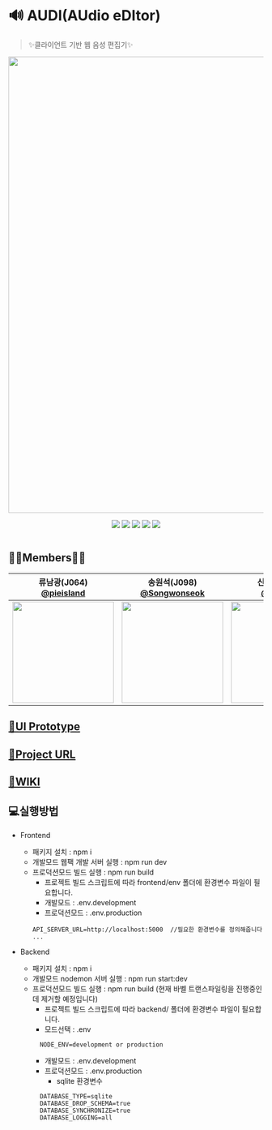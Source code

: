 # 🔊 AUDI(AUdio eDItor)
> ✨클라이언트 기반 웹 음성 편집기✨

<div style="width:100%; display:flex; flex-direction: column; justify-content:center; align-items: center;">
  <img src="https://ifh.cc/g/PIGVGZ.png" width=900/>
   <p align-"center">
    <img src="https://img.shields.io/badge/javascript-ES6+-yellow?logo=javascript"/>
    <img src="https://img.shields.io/badge/typescript-v4.0.2-blue?logo=typescript&logoColor=007ACC" />
    <img src="https://img.shields.io/badge/node.js-v15.2.1-green?logo=node.js"/>
    <img src="https://img.shields.io/badge/mysql-v5.7.32-blue?logo=mysql"/>
    <img src="https://img.shields.io/badge/SQLite-v3.33.0-003B57?logo=SQLite&logoColor=003B57"/>
   </p>
</div>

## 👩‍💻Members👨‍💻

|           류남광(J064)<br/>[@pieisland](https://github.com/pieisland)          | 송원석(J098)<br/>[@Songwonseok](https://github.com/Songwonseok) | 신우진(J104)<br/> [@wooojini](https://github.com/wooojini) | 최정은(J206)<br/> [@Jeongeun-Choi](https://github.com/Jeongeun-Choi)          |
| :----------------------------------------------------------: | :---------------------------------------------: | :-------------------------------------------------: | ----------------------------------------------------------- | 
| <img src="https://avatars2.githubusercontent.com/u/35261724?s=460&u=514bbf937b4638c75c39ea1c89b13f42241001da&v=4" width=200> | <img src="https://avatars3.githubusercontent.com/u/7006837?s=460&u=5b6e7c433169c0c7b4ca093bfd1dbae6dc998c0b&v=4" width=200>           | <img src="https://user-images.githubusercontent.com/32856129/99922657-0bf59700-2d75-11eb-94c0-50df40daffa0.jpg" width=200>          |<img src="https://avatars0.githubusercontent.com/u/55783203?s=460&u=20b5c88d7b77a6c81c1272e066ec34943daf0c92&v=4" width=200>  |

## [🎨UI Prototype](https://ovenapp.io/view/q5bGJWiAvVedUkqksVhGGjf8NpimvrDb/)

## [🎼Project URL](http://49.50.163.212/)

## [🥝WIKI](https://github.com/boostcamp-2020/Project14-A-Web-Audio-Editor/wiki)

## 💻실행방법

- Frontend
  - 패키지 설치 : npm i
  - 개발모드 웹팩 개발 서버 실행 : npm run dev
  - 프로덕션모드 빌드 실행 : npm run build
    - 프로젝트 빌드 스크립트에 따라 frontend/env 폴더에 환경변수 파일이 필요합니다. 
    - 개발모드 : .env.development
    - 프로덕션모드 : .env.production
    ```
    API_SERVER_URL=http://localhost:5000  //필요한 환경변수를 정의해줍니다
    ...

    ```

- Backend
  - 패키지 설치 : npm i
  - 개발모드 nodemon 서버 실행 : npm run start:dev
  - 프로덕션모드 빌드 실행 : npm run build (현재 바벨 트랜스파일링을 진행중인데 제거할 예정입니다)
    - 프로젝트 빌드 스크립트에 따라 backend/ 폴더에 환경변수 파일이 필요합니다. 
    - 모드선택 : .env
    ```
      NODE_ENV=development or production
    ```
    - 개발모드 : .env.development
    - 프로덕션모드 : .env.production
      - sqlite 환경변수 
    ```
      DATABASE_TYPE=sqlite
      DATABASE_DROP_SCHEMA=true
      DATABASE_SYNCHRONIZE=true
      DATABASE_LOGGING=all
    ```
